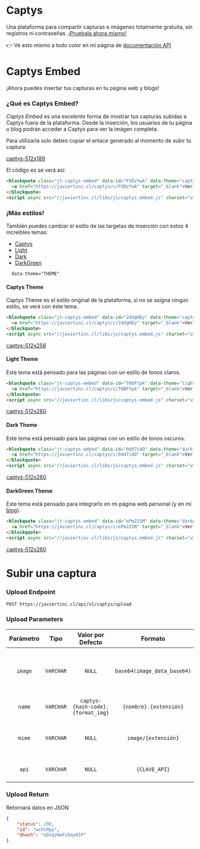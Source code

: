 # Captys

Una plataforma para compartir capturas e imágenes totalmente gratuita, sin registros ni contraseñas. [¡Pruebala ahora mismo!](https://javiertinc.cl/captys)

👉 Ve esto mismo a todo color en  mi página de [documentación API](https://javiertinc.cl/api/docs/captys)

# Captys Embed

¡Ahora puedes insertar tus capturas en tu página web y blogs!

### ¿Qué es Captys Embed?

*Captys Embed* es una excelente forma de mostrar tus capturas subidas a Captys fuera de la plataforma. Desde la inserción, los usuarios de tu página o blog podrán acceder a Captys para ver la imágen completa.

Para utilizarla solo debes copiar el enlace generado al momento de subir tu captura.

[captys-512x189](https://javiertinc.cl/captys/c/P3DzYwA)

El código es se verá así:
``` html
<blockquote class="jt-captys-embed" data-id="P3DzYwA" data-theme="captys" data-width="512" data-height="148">
  <a href="https://javiertinc.cl/captys/c/P3DzYwA" target="_blank">Ver captura</a>
</blockquote>
<script async src="//javiertinc.cl/libs/js/captys.embed.js" charset="utf-8"></script>
```

### ¡Más estilos!

También puedes cambiar el estilo de las targetas de inserción con estos 4 increibles temas:

- [Captys](#captys-theme)
- [Light](#light-theme)
- [Dark](#dark-theme)
- [DarkGreen](#darkgreen-theme)

```
  data-theme="THEME" 
```

#### Captys Theme

Captys Theme es el estilo original de la plataforma, si no se asigna ningún estilo, se verá con éste tema.

``` html
<blockquote class="jt-captys-embed" data-id="2ddgHDy" data-theme="captys" data-width="512" data-height="258">
  <a href="https://javiertinc.cl/captys/c/2ddgHDy" target="_blank">Ver captura</a>
</blockquote>
<script async src="//javiertinc.cl/libs/js/captys.embed.js" charset="utf-8"></script>
```

[captys-512x258](https://javiertinc.cl/captys/c/2ddgHDy)

#### Light Theme

Este tema está pensado para las páginas con un estilo de tonos claros.

``` html
<blockquote class="jt-captys-embed" data-id="T08Ftpk" data-theme="light" data-width="512" data-height="260">
  <a href="https://javiertinc.cl/captys/c/T08Ftpk" target="_blank">Ver captura</a>
</blockquote>
<script async src="//javiertinc.cl/libs/js/captys.embed.js" charset="utf-8"></script>
```

[captys-512x260](https://javiertinc.cl/captys/c/T08Ftpk)

#### Dark Theme

Este tema está pensado para las páginas con un estilo de tonos oscuros.

``` html
<blockquote class="jt-captys-embed" data-id="0dd7i4Q" data-theme="dark" data-width="512" data-height="260">
  <a href="https://javiertinc.cl/captys/c/0dd7i4Q" target="_blank">Ver captura</a>
</blockquote>
<script async src="//javiertinc.cl/libs/js/captys.embed.js" charset="utf-8"></script>
```

[captys-512x260](https://javiertinc.cl/captys/c/0dd7i4Q)

#### DarkGreen Theme

Este tema está pensado para integrarlo en mi página web personal (y en mi [blog](https://javiertinc.cl/blog/)).

``` html
<blockquote class="jt-captys-embed" data-id="ePm22SM" data-theme="darkgreen" data-width="512" data-height="260">
  <a href="https://javiertinc.cl/captys/c/ePm22SM" target="_blank">Ver captura</a>
</blockquote>
<script async src="//javiertinc.cl/libs/js/captys.embed.js" charset="utf-8"></script>
```

[captys-512x260](https://javiertinc.cl/captys/c/ePm22SM)

# Subir una captura

### Upload Endpoint

```
POST https://javiertinc.cl/api/v1/captys/upload
```

### Upload Parameters

| Parámetro | Tipo | Valor por Defecto | Formato | Descripción |
| :---: | :---: | :---: | :---: | --- |
| `image` | `VARCHAR` | `NULL` | `base64(image_data_base64)` | Se debe ingresar la imágen codificada en base64 dos veces |
| `name` | `VARCHAR` | `captys-{hash-code}.{format_img}` | `{nombre}.{extensión}` |  El nombre de la captura |
| `mime` | `VARCHAR` | `NULL` | `image/{extensión}` | El formato MIME de la imágen, por ejemplo `image/png` |
| `api` | `VARCHAR` | `NULL` | `{CLAVE_API}` | Debes ingresar tu clave API |

### Upload Return
Retornará datos en JSON
``` json
{
    "status": 200,
    "id": "wchlMyp",
    "dhash": "oDvqzHwFvbqu0IP"
}
```
